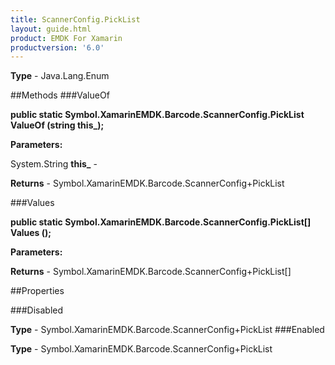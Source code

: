 ```yaml
---
title: ScannerConfig.PickList
layout: guide.html
product: EMDK For Xamarin 
productversion: '6.0' 
---
```


    

**Type** - Java.Lang.Enum

##Methods
###ValueOf

**public static Symbol.XamarinEMDK.Barcode.ScannerConfig.PickList ValueOf (string this_);**


        

**Parameters:**

System.String **this_**  - 
        

**Returns** - Symbol.XamarinEMDK.Barcode.ScannerConfig+PickList

###Values

**public static Symbol.XamarinEMDK.Barcode.ScannerConfig.PickList[] Values ();**


        

**Parameters:**

**Returns** - Symbol.XamarinEMDK.Barcode.ScannerConfig+PickList[]

##Properties

###Disabled

        

**Type** - Symbol.XamarinEMDK.Barcode.ScannerConfig+PickList
###Enabled

        

**Type** - Symbol.XamarinEMDK.Barcode.ScannerConfig+PickList
